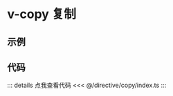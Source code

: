 <script setup lang="ts">
    import Example from './components/example.vue'
</script>

# v-copy 复制

## 示例

<!-- 示例代码 -->
<Example />

## 代码

::: details 点我查看代码
<<< @/directive/copy/index.ts
:::

